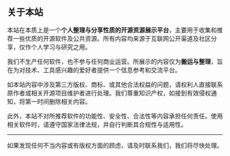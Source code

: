 ## 关于本站

本站在本质上是一个**个人整理与分享性质的开源资源展示平台**，主要用于收集和推荐一些优质的开源软件及公共资源。所有内容均来源于互联网公开渠道及社区分享，仅作个人学习与研究之用。

我们不生产任何软件，也不参与任何商业运营。所展示的内容仅为**搬运与整理**，旨在为对技术、工具感兴趣的爱好者提供一个信息参考和交流平台。

如本站内容中涉及第三方版权、商标、或其他合法权益的问题，请权利人直接联系原作者或相关开源项目维护者进行处理。我们尊重知识产权，如接到有效侵权通知，将第一时间删除相关内容。

此外，本站不对所推荐软件的功能性、安全性、合法性等内容承担任何责任。使用相关软件时，请遵守国家法律法规，并自行判断其合规性与适用性。

---

如果发现任何不当内容或有版权方面的顾虑，请及时联系我们，我们将尽快处理。